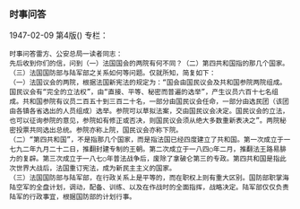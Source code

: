 ### 时事问答

1947-02-09
第4版()
专栏：

    时事问答雷方、公安总局一读者同志：
    先后收到你们的信，问到（一）法国国会的两院有何不同？（二）第四共和国指的那几个国家。（三）法国国防部与陆军部之关系如何等问题。仅就所知，简复如下：
    （一）法国议会的两院，根据法国新宪法的规定为：“国会由国民议会及共和国参院两院组成。国民议会有“完全的立法权”，由“直接、平等、秘密而普遍的选举”，产生议员六百十七名组成。共和国参院有议员二百五十到三百二十名，一部分由国民议会任命，一部分由选民团（该团由各镇各省选出的人员组成）选举。参院可以草拟法案，交由国民议会决定。国民议会的立法，也可以征询参院的意见，参院如有修正或否决，则国民议会须从绝大多数重新表决之”。两院秘密投票共同选出总统。参院亦称上院，国民议会亦称下院。
    （二）“第四共和国”，不是指那几个国家，而是指法国已经四度建立了共和国。第一次成立于一七九二年九月二十二日，推翻封建专制的王朝。第二次成立于一八四○年二月，推翻法王路易腓力的复辟。第三次成立于一八七○年普法战争后，废除了拿破仑第三的专政。第四共和国是指此次世界大战后，法国重订宪法，成为新民主主义的国家。
    （三）法国国防部与陆军部，在行政关系上是平等的，而在职权上则有重大区别。国防部职掌海陆空军的全盘计划，调动，配备、训练、以及在作战时的全面指挥，战略决定。陆军部仅仅负责陆军的行政事宜，根据国防部的计划行事。
